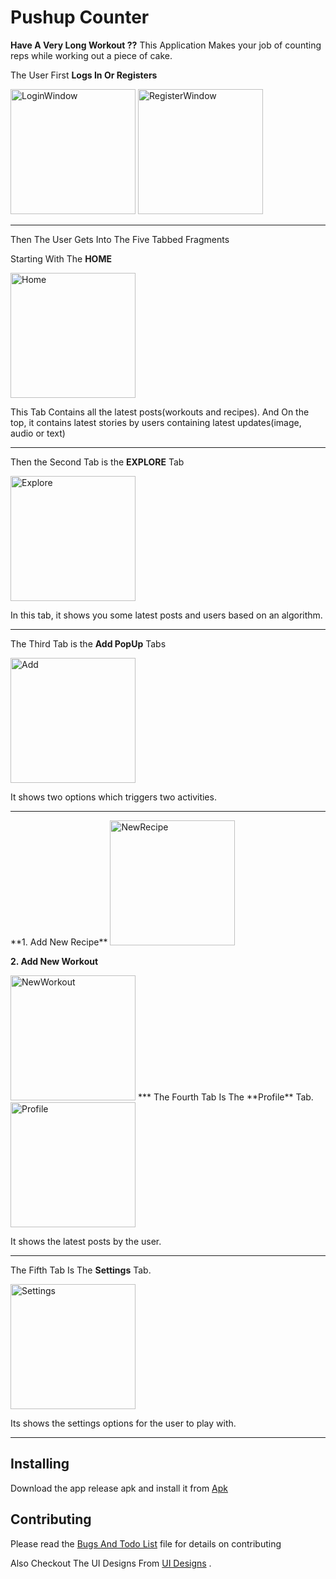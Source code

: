 # Pushup Counter

**Have A Very Long Workout ??**
This Application Makes your job of counting reps while working out a piece of cake.

The User First **Logs In Or Registers**

<img width="200" alt="LoginWindow" src="UIDesign/Login.png"> <img width="200" alt="RegisterWindow" src="UIDesign/Register.png">
___

Then The User Gets Into The Five Tabbed Fragments

Starting With The **HOME**

<img width="200" alt="Home" src="UIDesign/Home.png">

This Tab Contains all the latest posts(workouts and recipes). And On the top, it contains latest stories by users containing latest updates(image, audio or text)
___
Then the Second Tab is the **EXPLORE** Tab

<img width="200" alt="Explore" src="UIDesign/Explore.png">

In this tab, it shows you some latest posts and users based on an algorithm.
___
The Third Tab is the **Add PopUp** Tabs

<img width="200" alt="Add" src="UIDesign/Add.png">

It shows two options which triggers two activities.
<hr>
**1. Add New Recipe**

<img width="200" alt="NewRecipe" src="UIDesign/New-Recipe.png">
  
**2. Add New Workout** 

<img width="200" alt="NewWorkout" src="UIDesign/New-Workout.png">
***
The Fourth Tab Is The **Profile** Tab.

<img width="200" alt="Profile" src="UIDesign/Profile.png">

It shows the latest posts by the user.
***
The Fifth Tab Is The **Settings** Tab.

<img width="200" alt="Settings" src="UIDesign/Settings.png">

Its shows the settings options for the user to play with.
***
## Installing

Download the app release apk and install it from
[Apk](app/build/outputs/apk/debug/app-debug.apk)


## Contributing

Please read the 
[Bugs And Todo List](app/BugsAndTodo.md) file for details on contributing

Also Checkout The UI Designs From
[UI Designs](UIDesign/) .


<!-- ## License

## Built With

* [Dropwizard](http://www.dropwizard.io/1.0.2/docs/) - The web framework used
* [Maven](https://maven.apache.org/) - Dependency Management
* [ROME](https://rometools.github.io/rome/) - Used to generate RSS Feeds


This project is licensed under the MIT License - see the [LICENSE.md](LICENSE.md) file for details

## Acknowledgments

* Hat tip to anyone whose code was used
* Inspiration
* etc

-->
